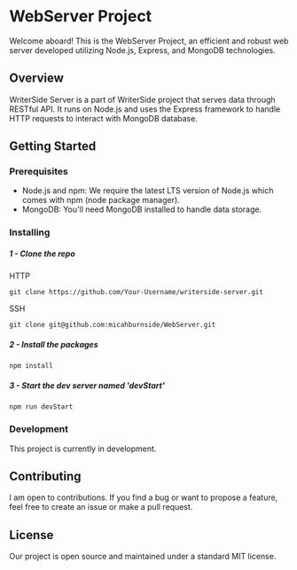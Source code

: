 # WebServer Project

Welcome aboard! This is the WebServer Project, an efficient and robust web server developed utilizing Node.js, Express, and MongoDB technologies.
## Overview

WriterSide Server is a part of WriterSide project that serves data through RESTful API. It runs on Node.js and uses the Express framework to handle HTTP requests to interact with MongoDB database.

## Getting Started

### Prerequisites

- Node.js and npm: We require the latest LTS version of Node.js which comes with npm (node package manager).
- MongoDB: You'll need MongoDB installed to handle data storage.

### Installing

##### 1 - Clone the repo
HTTP
```shell
git clone https://github.com/Your-Username/writerside-server.git
```
SSH
```shell
git clone git@github.com:micahburnside/WebServer.git
```
##### 2 - Install the packages
```shell
npm install
```

##### 3 - Start the dev server named 'devStart' 
```shell
npm run devStart
```

### Development

This project is currently in development.

## Contributing

I am open to contributions. If you find a bug or want to propose a feature, feel free to create an issue or make a pull request.

## License

Our project is open source and maintained under a standard MIT license.
